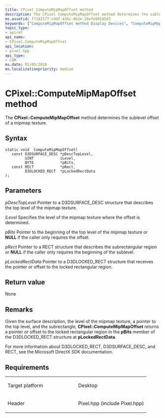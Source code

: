 ```yaml
---
title: CPixel ComputeMipMapOffset method
description: The CPixel ComputeMipMapOffset method determines the sublevel offset of a mipmap texture.
ms.assetid: f7181577-c94f-436c-8b3e-2befe89185d3
keywords: ["ComputeMipMapOffset method Display Devices", "ComputeMipMapOffset method Display Devices , CPixel interface", "CPixel interface Display Devices , ComputeMipMapOffset method"]
topic_type:
- apiref
api_name:
- CPixel.ComputeMipMapOffset
api_location:
- pixel.hpp
api_type:
- COM
ms.date: 01/05/2018
ms.localizationpriority: medium
---
```


# CPixel::ComputeMipMapOffset method


The **CPixel::ComputeMipMapOffset** method determines the sublevel offset of a mipmap texture.

Syntax
------

```ManagedCPlusPlus
static void  ComputeMipMapOffset(
   const D3DSURFACE_DESC *pDescTopLevel,
         UINT            iLevel,
         BYTE            *pBits,
   const RECT            *pRect,
         D3DLOCKED_RECT  *pLockedRectData
);
```

Parameters
----------

*pDescTopLevel*
Pointer to a D3DSURFACE\_DESC structure that describes the top level of the mipmap texture.

*iLevel*
Specifies the level of the mipmap texture where the offset is determined.

*pBits*
Pointer to the beginning of the top level of the mipmap texture or **NULL** if the caller only requires the offset.

*pRect*
Pointer to a RECT structure that describes the subrectangular region or **NULL** if the caller only requires the beginning of the sublevel.

*pLockedRectData*
Pointer to a D3DLOCKED\_RECT structure that receives the pointer or offset to the locked rectangular region.

Return value
------------

None

Remarks
-------

Given the surface description, the level of the mipmap texture, a pointer to the top level, and the subrectangle, **CPixel::ComputeMipMapOffset** returns a pointer or offset to the locked rectangular region in the **pBits** member of the D3DLOCKED\_RECT structure at **pLockedRectData**.

For more information about D3DLOCKED\_RECT, D3DSURFACE\_DESC, and RECT, see the Microsoft DirectX SDK documentation.

Requirements
------------

<table>
<colgroup>
<col width="50%" />
<col width="50%" />
</colgroup>
<tbody>
<tr class="odd">
<td align="left"><p>Target platform</p></td>
<td align="left">Desktop</td>
</tr>
<tr class="even">
<td align="left"><p>Header</p></td>
<td align="left">Pixel.hpp (include Pixel.hpp)</td>
</tr>
</tbody>
</table>

 

 





